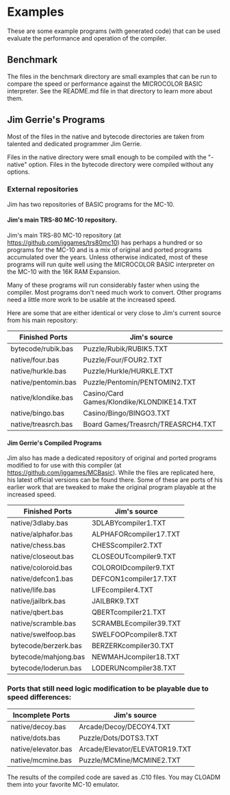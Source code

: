 # Examples
These are some example programs (with generated code) that can be used evaluate the performance and operation of the compiler.

## Benchmark
The files in the benchmark directory are small examples that can be run to compare the speed or performance against the MICROCOLOR BASIC interpreter.  See the README.md file in that directory to learn more about them.

## Jim Gerrie's Programs
Most of the files in the native and bytecode directories are taken from talented and dedicated programmer Jim Gerrie.

Files in the native directory were small enough to be compiled with the "-native" option.  Files in the bytecode directory were compiled without any options.

### External repositories
Jim has two repositories of BASIC programs for the MC-10.

#### Jim's main TRS-80 MC-10 repository.
Jim's main TRS-80 MC-10 repository (at https://github.com/jggames/trs80mc10) has perhaps a hundred or so programs for the MC-10 and is a mix of original and ported programs accumulated over the years.  Unless otherwise indicated, most of these programs will run quite well using the MICROCOLOR BASIC interpreter on the MC-10 with the 16K RAM Expansion.

Many of these programs will run considerably faster when using the compiler.  Most programs don't need much work to convert.  Other programs need a little more work to be usable at the increased speed.

Here are some that are either identical or very close to Jim's current source from his main repository:

Finished Ports       | Jim's source
-------------------- | -----------------------------
bytecode/rubik.bas   | Puzzle/Rubik/RUBIK5.TXT
native/four.bas      | Puzzle/Four/FOUR2.TXT
native/hurkle.bas    | Puzzle/Hurkle/HURKLE.TXT
native/pentomin.bas  | Puzzle/Pentomin/PENTOMIN2.TXT
native/klondike.bas  | Casino/Card Games/Klondike/KLONDIKE14.TXT
native/bingo.bas     | Casino/Bingo/BINGO3.TXT
native/treasrch.bas  | Board Games/Treasrch/TREASRCH4.TXT

#### Jim Gerrie's Compiled Programs
Jim also has made a dedicated repository of original and ported programs modified to for use with this compiler (at https://github.com/jggames/MCBasic).  While the files are replicated here, his latest official versions can be found there.  Some of these are ports of his earlier work that are tweaked to make the original program playable at the increased speed.

Finished Ports       | Jim's source
-------------------- | ---------------------
native/3dlaby.bas    | 3DLABYcompiler1.TXT
native/alphafor.bas  | ALPHAFORcompiler17.TXT
native/chess.bas     | CHESScompiler2.TXT
native/closeout.bas  | CLOSEOUTcompiler9.TXT
native/coloroid.bas  | COLOROIDcompiler9.TXT
native/defcon1.bas   | DEFCON1compiler17.TXT
native/life.bas      | LIFEcompiler4.TXT
native/jailbrk.bas   | JAILBRK9.TXT
native/qbert.bas     | QBERTcompiler21.TXT
native/scramble.bas  | SCRAMBLEcompiler39.TXT
native/swelfoop.bas  | SWELFOOPcompiler8.TXT
bytecode/berzerk.bas | BERZERKcompiler30.TXT
bytecode/mahjong.bas | NEWMAHJcompiler18.TXT
bytecode/loderun.bas | LODERUNcompiler38.TXT

### Ports that still need logic modification to be playable due to speed differences:

Incomplete Ports       |  Jim's source
---------------------- | --------------------------------
native/decoy.bas       |  Arcade/Decoy/DECOY4.TXT
native/dots.bas        |  Puzzle/Dots/DOTS3.TXT
native/elevator.bas    |  Arcade/Elevator/ELEVATOR19.TXT
native/mcmine.bas      |  Puzzle/MCMine/MCMINE2.TXT

The results of the compiled code are saved as .C10 files.  You may CLOADM them into your favorite MC-10 emulator.
